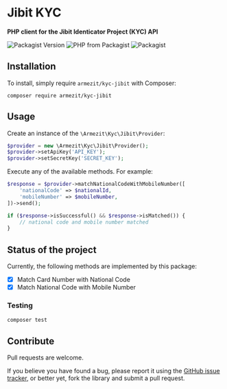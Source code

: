 # Jibit KYC

**PHP client for the Jibit Identicator Project (KYC) API**

![Packagist Version](https://img.shields.io/packagist/v/armezit/kyc-jibit.svg)
![PHP from Packagist](https://img.shields.io/packagist/php-v/armezit/kyc-jibit.svg)
![Packagist](https://img.shields.io/packagist/l/armezit/kyc-jibit.svg)

## Installation

To install, simply require `armezit/kyc-jibit` with Composer:

```
composer require armezit/kyc-jibit
```

## Usage

Create an instance of the `\Armezit\Kyc\Jibit\Provider`:

```php
$provider = new \Armezit\Kyc\Jibit\Provider();
$provider->setApiKey('API_KEY');
$provider->setSecretKey('SECRET_KEY');
```

Execute any of the available methods. For example:

```php
$response = $provider->matchNationalCodeWithMobileNumber([
    'nationalCode' => $nationalId,
    'mobileNumber' => $mobileNumber,
])->send();

if ($response->isSuccessful() && $response->isMatched()) {
    // national code and mobile number matched
}
```

## Status of the project

Currently, the following methods are implemented by this package:

- [X] Match Card Number with National Code
- [X] Match National Code with Mobile Number

### Testing

```sh
composer test
```

## Contribute

Pull requests are welcome.

If you believe you have found a bug, please report it using the [GitHub issue tracker](https://github.com/armezit/kyc-jibit/issues),
or better yet, fork the library and submit a pull request.
